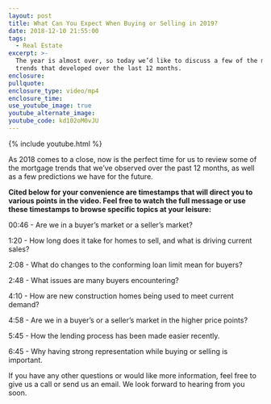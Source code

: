 ```yaml
---
layout: post
title: What Can You Expect When Buying or Selling in 2019?
date: 2018-12-10 21:55:00
tags:
  - Real Estate
excerpt: >-
  The year is almost over, so today we’d like to discuss a few of the mortgage
  trends that developed over the last 12 months.
enclosure:
pullquote:
enclosure_type: video/mp4
enclosure_time:
use_youtube_image: true
youtube_alternate_image:
youtube_code: kd102oM0vJU
---
```


{% include youtube.html %}

As 2018 comes to a close, now is the perfect time for us to review some of the mortgage trends that we’ve observed over the past 12 months, as well as a few predictions we have for the future.

**Cited below for your convenience are timestamps that will direct you to various points in the video. Feel free to watch the full message or use these timestamps to browse specific topics at your leisure:**

00:46 - Are we in a buyer’s market or a seller’s market?

1:20 - How long does it take for homes to sell, and what is driving current sales?

2:08 - What do changes to the conforming loan limit mean for buyers?

2:48 - What issues are many buyers encountering?

4:10 - How are new construction homes being used to meet current demand?

4:58 - Are we in a buyer’s or a seller’s market in the higher price points? &nbsp;

5:45 - How the lending process has been made easier recently.

6:45 - Why having strong representation while buying or selling is important.

If you have any other questions or would like more information, feel free to give us a call or send us an email. We look forward to hearing from you soon.